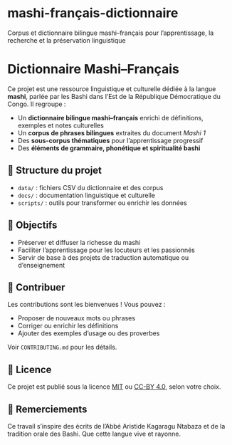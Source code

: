 # mashi-français-dictionnaire
Corpus et dictionnaire bilingue mashi–français pour l’apprentissage, la recherche et la préservation linguistique
# Dictionnaire Mashi–Français

Ce projet est une ressource linguistique et culturelle dédiée à la langue **mashi**, parlée par les Bashi dans l’Est de la République Démocratique du Congo. Il regroupe :

- Un **dictionnaire bilingue mashi–français** enrichi de définitions, exemples et notes culturelles
- Un **corpus de phrases bilingues** extraites du document *Mashi 1*
- Des **sous-corpus thématiques** pour l’apprentissage progressif
- Des **éléments de grammaire, phonétique et spiritualité bashi**

## 📂 Structure du projet

- `data/` : fichiers CSV du dictionnaire et des corpus
- `docs/` : documentation linguistique et culturelle
- `scripts/` : outils pour transformer ou enrichir les données

## 🎯 Objectifs

- Préserver et diffuser la richesse du mashi
- Faciliter l’apprentissage pour les locuteurs et les passionnés
- Servir de base à des projets de traduction automatique ou d’enseignement

## 🤝 Contribuer

Les contributions sont les bienvenues ! Vous pouvez :
- Proposer de nouveaux mots ou phrases
- Corriger ou enrichir les définitions
- Ajouter des exemples d’usage ou des proverbes

Voir `CONTRIBUTING.md` pour les détails.

## 📜 Licence

Ce projet est publié sous la licence [MIT](LICENSE) ou [CC-BY 4.0](LICENSE), selon votre choix.

## 🙏 Remerciements

Ce travail s’inspire des écrits de l’Abbé Aristide Kagaragu Ntabaza et de la tradition orale des Bashi. Que cette langue vive et rayonne.
